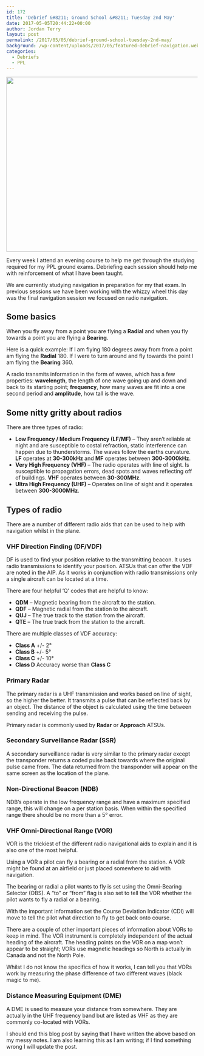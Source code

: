 ```yaml
---
id: 172
title: 'Debrief &#8211; Ground School &#8211; Tuesday 2nd May'
date: 2017-05-05T20:44:22+00:00
author: Jordan Terry
layout: post
permalink: /2017/05/05/debrief-ground-school-tuesday-2nd-may/
background: /wp-content/uploads/2017/05/featured-debrief-navigation.webp
categories:
  - Debriefs
  - PPL
---
```

<img loading="lazy" class="alignnone size-large wp-image-174" src="{{ site.baseurl }}/wp-content/uploads/2017/05/featured-debrief-navigation-1024x461.webp" alt="" width="1024" height="461" srcset="{{ site.baseurl }}/wp-content/uploads/2017/05/featured-debrief-navigation-1024x461.webp 1024w, {{ site.baseurl }}/wp-content/uploads/2017/05/featured-debrief-navigation-300x135.webp 300w, {{ site.baseurl }}/wp-content/uploads/2017/05/featured-debrief-navigation-768x346.webp 768w, {{ site.baseurl }}/wp-content/uploads/2017/05/featured-debrief-navigation.webp 2000w" sizes="(max-width: 1024px) 100vw, 1024px" />

Every week I attend an evening course to help me get through the studying required for my PPL ground exams. Debriefing each session should help me with reinforcement of what I have been taught.

We are currently studying navigation in preparation for my that exam. In previous sessions we have been working with the whizzy wheel this day was the final navigation session we focused on radio navigation.

## Some basics

When you fly away from a point you are flying a **Radial**&nbsp;and when you fly towards a point you are flying a **Bearing**.

Here is a quick example: If I am flying 180 degrees away from from a point am flying the **Radial** 180. If I were to turn around and fly towards the point I am flying the **Bearing** 360.

A radio transmits information in the form of waves, which has a few properties: **wavelength**, the length of one wave going up and down and back to its starting point; **frequency**, how many waves are fit into a one second period and **amplitude**, how tall is the wave.

## Some nitty gritty about radios

There are three types of radio:

  * **Low Frequency / Medium Frequency (LF/MF)**&nbsp;&#8211; They aren’t reliable at night and are susceptible to costal refraction, static interference can happen due to thunderstorms. The waves follow the earths curvature. **LF** operates at **30-300kHz**&nbsp;and **MF**&nbsp;operates between **300-3000kHz**.
  * **Very High Frequency (VHF)**&nbsp;&#8211; The radio operates with line of sight. Is susceptible to propagation errors, dead spots and waves reflecting off of buildings. **VHF**&nbsp;operates between **30-300MHz**.
  * **Ultra High Frequency (UHF)**&nbsp;&#8211; Operates on line of sight and it operates between **300-3000MHz**.

## Types of radio

There are a number of different radio aids that can be used to help with navigation whilst in the plane.

### VHF Direction Finding (DF/VDF)

DF is used to find your position relative to the transmitting beacon. It uses radio transmissions to identify your position. ATSUs that can offer the VDF are noted in the AIP. As it works in conjunction with radio transmissions only a single aircraft can be located at a time.

There are four helpful ‘Q’ codes that are helpful to know:

  * **QDM**&nbsp;&#8211; Magnetic bearing from the aircraft to the station.
  * **QDF**&nbsp;&#8211; Magnetic radial from the station to the aircraft.
  * **QUJ**&nbsp;&#8211; The true track to the station from the aircraft.
  * **QTE**&nbsp;&#8211; The true track from the station to the aircraft.

There are multiple classes of VDF accuracy:

  * **Class A**&nbsp;+/- 2°
  * **Class B**&nbsp;+/- 5°
  * **Class C**&nbsp;+/- 10°
  * **Class D**&nbsp;Accuracy worse than **Class C**

### Primary Radar

The primary radar is a UHF transmission and works based on line of sight, so the higher the better. It transmits a pulse that can be reflected back by an object. The distance of the object is calculated using the time between sending and receiving the pulse.

Primary radar is commonly used by **Radar**&nbsp;or **Approach**&nbsp;ATSUs.

### Secondary Surveillance Radar (SSR)

A secondary surveillance radar is very similar to the primary radar except the transponder returns a coded pulse back towards where the original pulse came from. The data returned from the transponder will appear on the same screen as the location of the plane.

### Non-Directional Beacon (NDB)

NDB’s operate in the low frequency range and have a maximum specified range, this will change on a per station basis. When within the specified range there should be no more than a 5° error.

### VHF Omni-Directional Range (VOR)

VOR is the trickiest of the different radio navigational aids to explain and it is also one of the most helpful.

Using a VOR a pilot can fly a bearing or a radial from the station. A VOR might be found at an airfield or just placed somewhere to aid with navigation.

The bearing or radial a pilot wants to fly is set using the Omni-Bearing Selector (OBS). A “to” or “from” flag is also set to tell the VOR whether the pilot wants to fly a radial or a bearing.

With the important information set the Course Deviation Indicator (CDI) will move to tell the pilot what direction to fly to get back onto course.

There are a couple of other important pieces of information about VORs to keep in mind. The VOR instrument is completely independent of the actual heading of the aircraft. The heading points on the VOR on a map won’t appear to be straight; VORs use magnetic headings so North is actually in Canada and not the North Pole.

Whilst I do not know the specifics of how it works, I can tell you that VORs work by measuring the phase difference of two different waves (black magic to me).

### Distance Measuring Equipment (DME)

A DME is used to measure your distance from somewhere. They are actually in the UHF frequency band but are listed as VHF as they are commonly co-located with VORs.

I should end this blog post by saying that I have written the above based on my messy notes. I am also learning this as I am writing; if I find something wrong I will update the post.